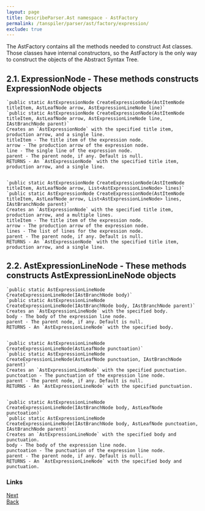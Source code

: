 ```yaml
---
layout: page
title: DescribeParser.Ast namespace - AstFactory
permalink: /tanspiler/parser/ast/factory/expression/
exclude: true
---
```

The AstFactory contains all the methods needed to construct Ast classes. Those classes have internal constructors, so the AstFactory is the only way to construct the objects of the Abstract Syntax Tree.


## 2.1. ExpressionNode - These methods constructs ExpressionNode objects
	
	`public static AstExpressionNode CreateExpressionNode(AstItemNode titleItem, AstLeafNode arrow, AstExpressionLineNode line)`
	`public static AstExpressionNode CreateExpressionNode(AstItemNode titleItem, AstLeafNode arrow, AstExpressionLineNode line, IAstBranchNode parent)`
	Creates an `AstExpressionNode` with the specified title item, production arrow, and a single line.
	titleItem - The title item of the expression node.
	arrow - The production arrow of the expression node.
	line - The single line of the expression node.
	parent - The parent node, if any. Default is null.
    RETURNS - An `AstExpressionNode` with the specified title item, production arrow, and a single line.
 
 
 	`public static AstExpressionNode CreateExpressionNode(AstItemNode titleItem, AstLeafNode arrow, List<AstExpressionLineNode> lines)`
	`public static AstExpressionNode CreateExpressionNode(AstItemNode titleItem, AstLeafNode arrow, List<AstExpressionLineNode> lines, IAstBranchNode parent)`
	Creates an `AstExpressionNode` with the specified title item, production arrow, and a multiple lines.
	titleItem - The title item of the expression node.
	arrow - The production arrow of the expression node.
	lines - The list of lines for the expression node.
	parent - The parent node, if any. Default is null.
    RETURNS - An `AstExpressionNode` with the specified title item, production arrow, and a single line.
 
	
	
## 2.2. AstExpressionLineNode - These methods constructs AstExpressionLineNode objects
	
	`public static AstExpressionLineNode CreateExpressionLineNode(IAstBranchNode body)`
	`public static AstExpressionLineNode CreateExpressionLineNode(IAstBranchNode body, IAstBranchNode parent)`
	Creates an `AstExpressionLineNode` with the specified body.
	body - The body of the expression line node.
    parent - The parent node, if any. Default is null.
    RETURNS - An `AstExpressionLineNode` with the specified body.
	
	
	`public static AstExpressionLineNode CreateExpressionLineNode(AstLeafNode punctoation)`
	`public static AstExpressionLineNode CreateExpressionLineNode(AstLeafNode punctoation, IAstBranchNode parent)`
	Creates an `AstExpressionLineNode` with the specified punctuation.
	punctoation - The punctuation of the expression line node.
    parent - The parent node, if any. Default is null.
    RETURNS - An `AstExpressionLineNode` with the specified punctuation.
	
	
	`public static AstExpressionLineNode CreateExpressionLineNode(IAstBranchNode body, AstLeafNode punctoation)`
	`public static AstExpressionLineNode CreateExpressionLineNode(IAstBranchNode body, AstLeafNode punctoation, IAstBranchNode parent)`
	Creates an `AstExpressionLineNode` with the specified body and punctuation.
	body - The body of the expression line node.
    punctoation - The punctuation of the expression line node.
    parent - The parent node, if any. Default is null.
    RETURNS - An `AstExpressionLineNode` with the specified body and punctuation.


### Links
[Next](/tanspiler/parser/ast/factory/item/)<br>
[Back](/tanspiler/parser/ast/factory/scripture/)